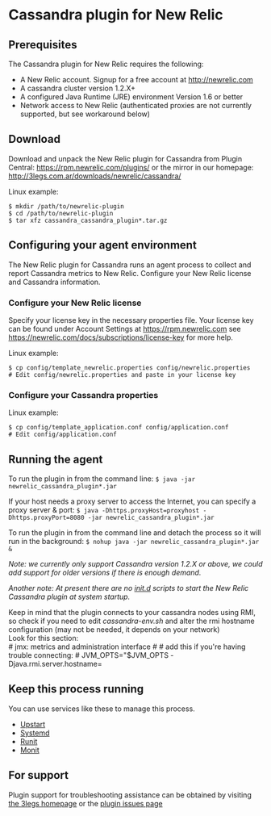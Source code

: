 # Cassandra plugin for New Relic

## Prerequisites
The Cassandra plugin for New Relic requires the following:

- A New Relic account. Signup for a free account at http://newrelic.com
- A cassandra cluster version 1.2.X+
- A configured Java Runtime (JRE) environment Version 1.6 or better
- Network access to New Relic (authenticated proxies are not currently supported, but see workaround below)

## Download
Download and unpack the New Relic plugin for Cassandra from Plugin Central: https://rpm.newrelic.com/plugins/ or the mirror in our
homepage: http://3legs.com.ar/downloads/newrelic/cassandra/

Linux example:

    $ mkdir /path/to/newrelic-plugin
    $ cd /path/to/newrelic-plugin
    $ tar xfz cassandra_cassandra_plugin*.tar.gz
    
## Configuring your agent environment
The New Relic plugin for Cassandra runs an agent process to collect and report Cassandra metrics to New Relic. Configure your New Relic license and Cassandra information.

### Configure your New Relic license
Specify your license key in the necessary properties file.
Your license key can be found under Account Settings at https://rpm.newrelic.com see https://newrelic.com/docs/subscriptions/license-key for more help.

Linux example:

    $ cp config/template_newrelic.properties config/newrelic.properties
    # Edit config/newrelic.properties and paste in your license key

### Configure your Cassandra properties

Linux example:

    $ cp config/template_application.conf config/application.conf
    # Edit config/application.conf

## Running the agent
To run the plugin in from the command line: 
`$ java -jar newrelic_cassandra_plugin*.jar`

If your host needs a proxy server to access the Internet, you can specify a proxy server & port: 
`$ java -Dhttps.proxyHost=proxyhost -Dhttps.proxyPort=8080 -jar newrelic_cassandra_plugin*.jar`

To run the plugin in from the command line and detach the process so it will run in the background:
`$ nohup java -jar newrelic_cassandra_plugin*.jar &`

*Note: we currently only support Cassandra version 1.2.X or above, we could add support for older versions if there is enough demand.*

*Another note: At present there are no [init.d](http://en.wikipedia.org/wiki/Init) scripts to start the New Relic Cassandra plugin at system startup.*

Keep in mind that the plugin connects to your cassandra nodes using RMI, so check if you need to edit *cassandra-env.sh* and alter the rmi hostname configuration (may not be needed, it depends on your network)  
Look for this section:  
    # jmx: metrics and administration interface
    #
    # add this if you're having trouble connecting:
    # JVM_OPTS="$JVM_OPTS -Djava.rmi.server.hostname=

## Keep this process running
You can use services like these to manage this process.

- [Upstart](http://upstart.ubuntu.com/)
- [Systemd](http://www.freedesktop.org/wiki/Software/systemd/)
- [Runit](http://smarden.org/runit/)
- [Monit](http://mmonit.com/monit/)  


## For support
Plugin support for troubleshooting assistance can be obtained by visiting [the 3legs homepage](http://3legs.com.ar) or the [plugin issues page](https://github.com/threelegs/newrelic-cassandra/issues)